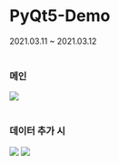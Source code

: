 # PyQt5-Demo
2021.03.11 ~ 2021.03.12
<br><br>
<h3>메인</h3>
<img src="https://user-images.githubusercontent.com/56987664/110895035-53139200-833c-11eb-8b56-85de5fa0a8ef.png">
<br><br>
<h3>데이터 추가 시</h3>
<img src="https://user-images.githubusercontent.com/56987664/110895095-6fafca00-833c-11eb-8c45-811f1f906754.png">
<img src="https://user-images.githubusercontent.com/56987664/110895118-7e967c80-833c-11eb-8c6b-d20207fcb280.png">
